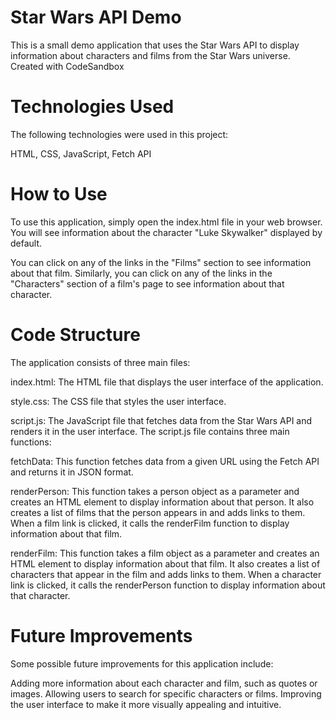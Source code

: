 
# Star Wars API Demo
This is a small demo application that uses the Star Wars API to display information about characters and films from the Star Wars universe.
Created with CodeSandbox

# Technologies Used
The following technologies were used in this project:

HTML,
CSS,
JavaScript,
Fetch API

# How to Use
To use this application, simply open the index.html file in your web browser. You will see information about the character "Luke Skywalker" displayed by default.

You can click on any of the links in the "Films" section to see information about that film. Similarly, you can click on any of the links in the "Characters" section of a film's page to see information about that character.

# Code Structure
The application consists of three main files:

index.html: The HTML file that displays the user interface of the application.

style.css: The CSS file that styles the user interface.

script.js: The JavaScript file that fetches data from the Star Wars API and renders it in the user interface.
The script.js file contains three main functions:

fetchData: This function fetches data from a given URL using the Fetch API and returns it in JSON format.

renderPerson: This function takes a person object as a parameter and creates an HTML element to display information about that person. It also creates a list of films that the person appears in and adds links to them. When a film link is clicked, it calls the renderFilm function to display information about that film.

renderFilm: This function takes a film object as a parameter and creates an HTML element to display information about that film. It also creates a list of characters that appear in the film and adds links to them. When a character link is clicked, it calls the renderPerson function to display information about that character.

# Future Improvements
Some possible future improvements for this application include:

Adding more information about each character and film, such as quotes or images.
Allowing users to search for specific characters or films.
Improving the user interface to make it more visually appealing and intuitive.
